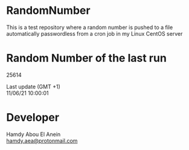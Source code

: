 # RandomNumber    
This is a test repository where a random number is pushed to a file automatically passwordless from a cron job in my Linux CentOS server    
# Random Number of the last run   
25614
      
Last update (GMT +1)    
11/06/21 10:00:01
# Developer    
Hamdy Abou El Anein   
hamdy.aea@protonmail.com
